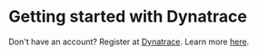 # Getting started with Dynatrace
<!-- Provide an appropriate ID above -->

<!-- Short description: REQUIRED
The short description section should include one to two sentences describing why a developer would want to use your service in an app. This should be conversational style. For search engine optimization, include the service long name and "Bluemix". Keep the {: shortdesc} after the first paragraph so that the framework renders it properly.

Examples: -->

Don't have an account?
Register at [Dynatrace](https://www.dynatrace.com/trial/?vehicle_name=).
Learn more [here](https://www.dynatrace.com/support/help/cloud-platforms/cloud-foundry/how-do-i-monitor-ibm-cloud-applications/).